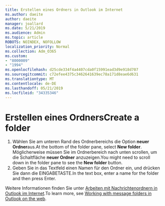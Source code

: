 ```yaml
---
title: Erstellen eines Ordners in Outlook im Internet
ms.author: daeite
author: daeite
manager: joallard
ms.date: 5/21/2019
ms.audience: Admin
ms.topic: article
ROBOTS: NOINDEX, NOFOLLOW
localization_priority: Normal
ms.collection: Adm_O365
ms.custom:
- "8000009"
- "1994"
ms.openlocfilehash: d25cde334f4a4407cda0f15991ead3d9e918d707
ms.sourcegitcommit: c72efee4375c3462641639ec78a171d8eae6d631
ms.translationtype: MT
ms.contentlocale: de-DE
ms.lasthandoff: 05/21/2019
ms.locfileid: "34335346"
---
```

# <a name="create-a-folder"></a><span data-ttu-id="d9f7b-102">Erstellen eines Ordners</span><span class="sxs-lookup"><span data-stu-id="d9f7b-102">Create a folder</span></span>

1. <span data-ttu-id="d9f7b-103">Wählen Sie am unteren Rand des Ordnerbereichs die Option **neuer Ordner**aus.</span><span class="sxs-lookup"><span data-stu-id="d9f7b-103">At the bottom of the folder pane, select **New folder**.</span></span> <span data-ttu-id="d9f7b-104">Möglicherweise müssen Sie im Ordnerbereich nach unten scrollen, um die Schaltfläche **neuer Ordner** anzuzeigen.</span><span class="sxs-lookup"><span data-stu-id="d9f7b-104">You might need to scroll down in the folder pane to see the **New folder** button.</span></span>
1. <span data-ttu-id="d9f7b-105">Geben Sie in das Textfeld einen Namen für den Ordner ein, und drücken Sie dann die EINGABETASTE.</span><span class="sxs-lookup"><span data-stu-id="d9f7b-105">In the text box, enter a name for the folder and then press Enter.</span></span>

<span data-ttu-id="d9f7b-106">Weitere Informationen finden Sie unter [Arbeiten mit Nachrichtenordnern in Outlook im Internet](https://support.office.com/article/ae0f10d6-54e7-4f29-acd3-78cdc3fdcb9f).</span><span class="sxs-lookup"><span data-stu-id="d9f7b-106">To learn more, see [Working with message folders in Outlook on the web](https://support.office.com/article/ae0f10d6-54e7-4f29-acd3-78cdc3fdcb9f).</span></span>